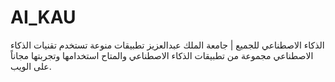 # AI_KAU
الذكاء الاصطناعي للجميع | جامعة الملك عبدالعزيز
تطبيقات منوعة تستخدم تقنيات الذكاء الاصطناعي 
مجموعة من تطبيقات الذكاء الاصطناعي والمتاح استخدامها وتجربتها مجاناً على الويب.
